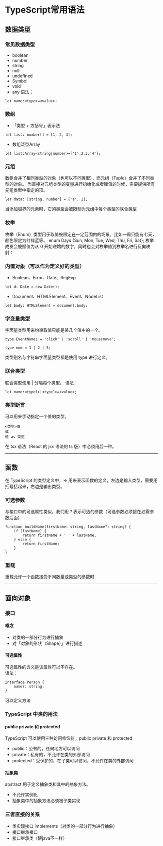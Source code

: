 # TypeScript常用语法
## 数据类型 
### 常见数据类型
- boolean
- number
- string
- null
- undefined
- Symbol
- void
- any
语法：
```
let name:<type>=<value>;
```
### 数组
- 「类型 + 方括号」表示法
```
let list: number[] = [1, 2, 3];
```
- 数组泛型Array<elemType>
```
let list:Array<string|number>=['1',2,3,'4'];
```
### 元组
数组合并了相同类型的对象（也可以不同类型），而元组（Tuple）合并了不同类型的对象。
当直接对元组类型的变量进行初始化或者赋值的时候，需要提供所有元组类型中指定的项。
```
let data: [string, number] = ['a', 1];
```
当添加越界的元素时，它的类型会被限制为元组中每个类型的联合类型
### 枚举
枚举（Enum）类型用于取值被限定在一定范围内的场景，比如一周只能有七天，颜色限定为红绿蓝等。
enum Days {Sun, Mon, Tue, Wed, Thu, Fri, Sat};
枚举成员会被赋值为从 0 开始递增的数字，同时也会对枚举值到枚举名进行反向映射：
### 内置对象（可以作为定义好的类型）
- Boolean、Error、Date、RegExp
```
let d: Date = new Date();
```
- Document、HTMLElement、Event、NodeList
```
let body: HTMLElement = document.body;
```
### 字变量类型
字面量类型用来约束取值只能是某几个值中的一个。
```
type EventNames = 'click' | 'scroll' | 'mousemove';

type num = 1 | 2 | 3;
```
类型别名与字符串字面量类型都是使用 type 进行定义。
### 联合类型
联合类型使用 | 分隔每个类型。
语法：
```
let name:<type1>|<type1>=<value>;
```
### 类型断言
可以用来手动指定一个值的类型。
```
<类型>值
或
值 as 类型
```
在 tsx 语法（React 的 jsx 语法的 ts 版）中必须用后一种。
***
## 函数
在 TypeScript 的类型定义中，=> 用来表示函数的定义，左边是输入类型，需要用括号括起来，右边是输出类型。
### 可选参数
与接口中的可选属性类似，我们用 ? 表示可选的参数（可选参数必须接在必需参数后面）
```
function buildName(firstName: string, lastName?: string) {
    if (lastName) {
        return firstName + ' ' + lastName;
    } else {
        return firstName;
    } 
}
```
### 重载
重载允许一个函数接受不同数量或类型的参数时
***
## 面向对象
### 接口
#### 概念
- 对类的一部分行为进行抽象
- 对「对象的形状（Shape）」进行描述
#### 可选属性
可选属性的含义是该属性可以不存在。  
语法：
```
interface Person {
    name?: string;
}
```
可以定义方法
### TypeScript 中类的用法
#### public private 和 protected
TypeScript 可以使用三种访问修饰符：public private 和 protected
- public：公有的，任何地方可以访问
- private：私有的，不允许在类的外部访问
- protected：受保护的，在子类可以访问，不允许在类的外部访问
#### 抽象类
abstract 用于定义抽象类和其中的抽象方法。
- 不允许实例化
- 抽象类中的抽象方法必须被子类实现
### 三者直接的关系
- 类实现接口 implements（对类的一部分行为进行抽象）
- 接口继承接口
- 接口继承类（跟java不一样）
